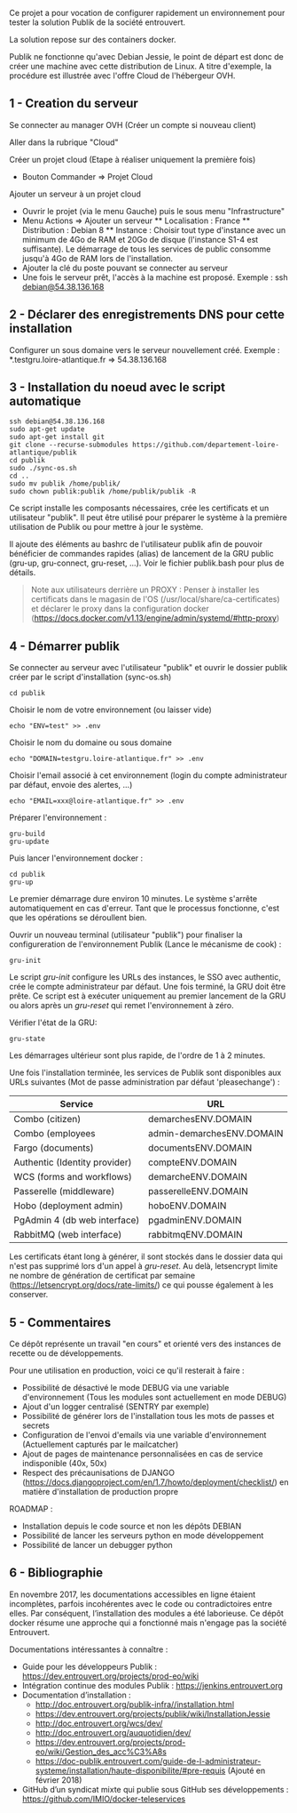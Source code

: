 Ce projet a pour vocation de configurer rapidement un environnement pour tester la solution
Publik de la société entrouvert.

La solution repose sur des containers docker.

Publik ne fonctionne qu'avec Debian Jessie, le point de départ est donc de créer une machine avec cette distribution de Linux. A titre d'exemple, la procédure est illustrée avec l'offre Cloud de l'hébergeur OVH.

1 - Creation du serveur
--------------------------------------

Se connecter au manager OVH (Créer un compte si nouveau client)

Aller dans la rubrique "Cloud"

Créer un projet cloud (Etape à réaliser uniquement la première fois)
* Bouton Commander => Projet Cloud

Ajouter un serveur à un projet cloud
* Ouvrir le projet (via le menu Gauche) puis le sous menu "Infrastructure"
* Menu Actions => Ajouter un serveur
** Localisation : France
** Distribution : Debian 8
** Instance : Choisir tout type d'instance avec un minimum de 4Go 
   de RAM et 20Go de disque (l'instance S1-4 est suffisante). 
   Le démarrage de tous les services de public consomme jusqu'à 
   4Go de RAM lors de l'installation.
* Ajouter la clé du poste pouvant se connecter au serveur
* Une fois le serveur prêt, l'accès à la machine est proposé. 
  Exemple : ssh debian@54.38.136.168

2 - Déclarer des enregistrements DNS pour cette installation
------------------------------------------------------------

Configurer un sous domaine vers le serveur nouvellement créé.
Exemple : *.testgru.loire-atlantique.fr => 54.38.136.168

3 - Installation du noeud avec le script automatique
----------------------------------------------------

```
ssh debian@54.38.136.168
sudo apt-get update
sudo apt-get install git
git clone --recurse-submodules https://github.com/departement-loire-atlantique/publik
cd publik
sudo ./sync-os.sh
cd ..
sudo mv publik /home/publik/
sudo chown publik:publik /home/publik/publik -R
```

Ce script installe les composants nécessaires, crée les certificats et un utilisateur "publik". Il peut être utilisé pour préparer le système à la première utilisation de Publik ou pour mettre à jour le système.

Il ajoute des éléments au bashrc de l'utilisateur publik afin de pouvoir bénéficier de commandes rapides (alias) de lancement de la GRU public (gru-up, gru-connect, gru-reset, ...). Voir le fichier publik.bash pour plus de détails.

> Note aux utilisateurs derrière un PROXY : Penser à installer les certificats dans le magasin de l'OS (/usr/local/share/ca-certificates) et déclarer le proxy dans la configuration docker (https://docs.docker.com/v1.13/engine/admin/systemd/#http-proxy)

4 - Démarrer publik
-------------------

Se connecter au serveur avec l'utilisateur "publik" et ouvrir le dossier publik créer par le script d'installation (sync-os.sh)
```
cd publik
```

Choisir le nom de votre environnement (ou laisser vide)
```
echo "ENV=test" >> .env
```

Choisir le nom du domaine ou sous domaine
```
echo "DOMAIN=testgru.loire-atlantique.fr" >> .env
```

Choisir l'email associé à cet environnement (login du compte administrateur par défaut, envoie des alertes, ...)
```
echo "EMAIL=xxx@loire-atlantique.fr" >> .env
```

Préparer l'environnement :
```
gru-build
gru-update
```

Puis lancer l'environnement docker :
```
cd publik
gru-up
```

Le premier démarrage dure environ 10 minutes. Le système s'arrête automatiquement en cas d'erreur. Tant que le processus fonctionne, c'est que les opérations se déroullent bien.

Ouvrir un nouveau terminal (utilisateur "publik") pour finaliser la configureration de l'environnement Publik (Lance le mécanisme de cook) :
```
gru-init
```

Le script *gru-init* configure les URLs des instances, le SSO avec authentic, crée le compte administrateur par défaut. Une fois terminé, la GRU doit être prête. Ce script est à exécuter uniquement au premier lancement de la GRU ou alors après un *gru-reset* qui remet l'environnement à zéro.

Vérifier l'état de la GRU:
```
gru-state
```

Les démarrages ultérieur sont plus rapide, de l'ordre de 1 à 2 minutes.

Une fois l'installation terminée, les services de Publik sont disponibles aux URLs suivantes (Mot de passe administration par défaut 'pleasechange') :

| Service                       | URL                       |
| ----------------------------- | ------------------------- |
| Combo (citizen)               | demarchesENV.DOMAIN       |
| Combo (employees              | admin-demarchesENV.DOMAIN |
| Fargo (documents)             | documentsENV.DOMAIN       |      
| Authentic (Identity provider) | compteENV.DOMAIN          |
| WCS (forms and workflows)     | demarcheENV.DOMAIN        |
| Passerelle (middleware)       | passerelleENV.DOMAIN      |
| Hobo (deployment admin)       | hoboENV.DOMAIN            |
| PgAdmin 4 (db web interface)  | pgadminENV.DOMAIN         |
| RabbitMQ (web interface)      | rabbitmqENV.DOMAIN        |


Les certificats étant long à générer, il sont stockés dans le dossier data qui n'est pas supprimé lors d'un appel à *gru-reset*. Au delà, letsencrypt limite ne nombre de génération de certificat par semaine (https://letsencrypt.org/docs/rate-limits/) ce qui pousse également à les conserver.

5 - Commentaires
----------------

Ce dépôt représente un travail "en cours" et orienté vers des instances de recette ou de développements.

Pour une utilisation en production, voici ce qu'il resterait à faire :
- Possibilité de désactivé le mode DEBUG via une variable d'environnement (Tous les modules sont actuellement en mode DEBUG)
- Ajout d'un logger centralisé (SENTRY par exemple)
- Possibilité de générer lors de l'installation tous les mots de passes et secrets
- Configuration de l'envoi d'emails via une variable d'environnement (Actuellement capturés par le mailcatcher)
- Ajout de pages de maintenance personnalisées en cas de service indisponible (40x, 50x)
- Respect des précaunisations de DJANGO (https://docs.djangoproject.com/en/1.7/howto/deployment/checklist/) en matière d'installation de production propre

ROADMAP :
- Installation depuis le code source et non les dépôts DEBIAN
- Possibilité de lancer les serveurs python en mode développement
- Possibilité de lancer un debugger python

6 - Bibliographie
-----------------

En novembre 2017, les documentations accessibles en ligne étaient incomplètes, parfois incohérentes avec le code ou contradictoires entre elles. Par conséquent, l’installation des modules a été laborieuse. Ce dépôt docker résume une approche qui a fonctionné mais n'engage pas la société Entrouvert.

Documentations intéressantes à connaître :
- Guide pour les développeurs Publik : https://dev.entrouvert.org/projects/prod-eo/wiki
- Intégration continue des modules Publik : https://jenkins.entrouvert.org
- Documentation d’installation :
  - http://doc.entrouvert.org/publik-infra//installation.html
  - https://dev.entrouvert.org/projects/publik/wiki/InstallationJessie
  - http://doc.entrouvert.org/wcs/dev/
  - http://doc.entrouvert.org/auquotidien/dev/
  - https://dev.entrouvert.org/projects/prod-eo/wiki/Gestion_des_acc%C3%A8s
  - https://doc-publik.entrouvert.com/guide-de-l-administrateur-systeme/installation/haute-disponibilite/#pre-requis (Ajouté en février 2018)
- GitHub d’un syndicat mixte qui publie sous GitHub ses développements : https://github.com/IMIO/docker-teleservices

